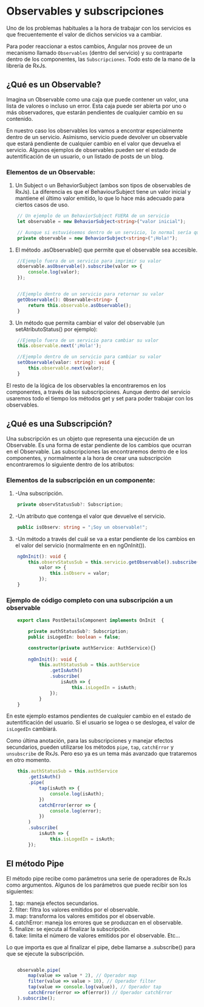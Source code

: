 # Observables y subscripciones

Uno de los problemas habituales a la hora de trabajar con los servicios es que frecuentemente el valor de dichos servicios va a cambiar.

Para poder reaccionar a estos cambios, Angular nos provee de un mecanismo llamado `Observables` (dentro del servicio) y su contraparte dentro de los componentes, las `Subscripciones`. Todo esto de la mano de la librería de RxJs.

## ¿Qué es un Observable?
Imagina un Observable como una caja que puede contener un valor, una lista de valores o incluso un error. Esta caja puede ser abierta por uno o más observadores, que estarán pendientes de cualquier cambio en su contenido.

En nuestro caso los observables los vamos a encontrar especialmente dentro de un servicio. Asímismo, servicio puede devolver un observable que estará pendiente de cualquier cambio en el valor que devuelva el servicio. Algunos ejemplos de observables pueden ser el estado de autentificación de un usuario, o un listado de posts de un blog.

### Elementos de un Observable:
1. Un Subject o un BehaviorSubject (ambos son tipos de observables de RxJs). La diferencia es que el BehaviourSubject tiene un valor inicial y mantiene el último valor emitido, lo que lo hace más adecuado para ciertos casos de uso.
   
```typescript
    // Un ejemplo de un BehaviorSubject FUERA de un servicio
    let observable = new BehaviorSubject<string>("valor inicial"); 

    // Aunque si estuviésemos dentro de un servicio, lo normal sería que el observable fuese privado.
    private observable = new BehaviorSubject<string>("¡Hola!");

```
   
1. El método .asObservable() que permite que el observable sea accesible.

```typescript
    //Ejemplo fuera de un servicio para imprimir su valor
    observable.asObservable().subscribe(valor => {
        console.log(valor); 
    });


    //Ejemplo dentro de un servicio para retornar su valor
    getObservable(): Observable<string> {
        return this.observable.asObservable();
    }
```
   
3. Un método que permita cambiar el valor del observable (un setAtributoStatus() por ejemplo):
   
```typescript
    //Ejemplo fuera de un servicio para cambiar su valor
    this.observable.next('¡Hola!');

    //Ejemplo dentro de un servicio para cambiar su valor
    setObservable(valor: string): void {
        this.observable.next(valor);
    }
```

El resto de la lógica de los observables la encontraremos en los componentes, a través de las subscripciones. Aunque dentro del servicio usaremos todo el tiempo los métodos get y set para poder trabajar con los observables.


## ¿Qué es una Subscripción?

Una subscripción es un objeto que representa una ejecución de un Observable. Es una forma de estar pendiente de los cambios que ocurran en el Observable. Las subscripciones las encontraremos dentro de e los componentes, y normalmente a la hora de crear una subscripción encontraremos lo siguiente dentro de los atributos:

### Elementos de la subscripción en un componente:
1. -Una subscripción.

```typescript
    private observStatusSub?: Subscription;
```	

2. -Un atributo que contenga el valor que devuelve el servicio.

```typescript
    public isObserv: string = "¡Soy un observable!";
```

3. -Un método a través del cuál se va a estar pendiente de los cambios en el valor del servicio (normalmente en en ngOnInit()).


```typescript
    ngOnInit(): void {
        this.observStatusSub = this.servicio.getObservable().subscribe(
            valor => {
                this.isObserv = valor;
            });
    }
```

### Ejemplo de código completo con una subscripción a un observable

```typescript
    export class PostDetailsComponent implements OnInit  {

        private authStatusSub?: Subscription;
        public isLogedIn: boolean = false;

        constructor(private authService: AuthService){}
    
        ngOnInit(): void {
            this.authStatusSub = this.authService
                .getIsAuth()
                .subscribe(
                    isAuth => {
                        this.isLogedIn = isAuth;
                });
            }
    }
```

En este ejemplo estamos pendientes de cualquier cambio en el estado de autentificación del usuario. Si el usuario se logea o se deslogea, el valor de `isLogedIn` cambiará. 

Como última anotación, para las subscripciones y manejar efectos secundarios, pueden utilizarse los métodos `pipe`, `tap`, `catchError` y `unsubscribe` de RxJs. Pero eso ya es un tema más avanzado que trataremos en otro momento.


```typescript
    this.authStatusSub = this.authService
        .getIsAuth()
        .pipe(
            tap(isAuth => {
                console.log(isAuth);
            })
            catchError(error => {
                console.log(error);
            })
        )
        .subscribe(
            isAuth => {
                this.isLogedIn = isAuth;
        });
```

## El método Pipe

El método pipe recibe como parámetros una serie de operadores de RxJs como argumentos. Algunos de los parámetros que puede recibir son los siguientes:

1. tap: maneja efectos secundarios.
2. filter: filtra los valores emitidos por el observable.
3. map: transforma los valores emitidos por el observable.
4. catchError: maneja los errores que se produzcan en el observable.
5. finalize: se ejecuta al finalizar la subscripción.
6. take: limita el número de valores emitidos por el observable.
Etc...

Lo que importa es que al finalizar el pipe, debe llamarse a .subscribe() para que se ejecute la subscripción.

```typescript

    observable.pipe(
        map(value => value * 2), // Operador map
        filter(value => value > 10), // Operador filter
        tap(value => console.log(value)), // Operador tap
        catchError(error => of(error)) // Operador catchError
    ).subscribe();

```